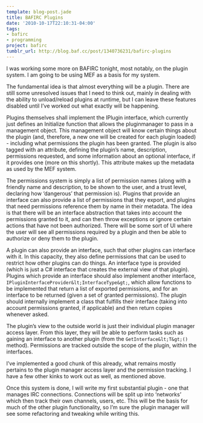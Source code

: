 ```yaml
---
template: blog-post.jade
title: BAFIRC Plugins
date: '2010-10-17T22:10:31-04:00'
tags:
- bafirc
- programming
project: bafirc
tumblr_url: http://blog.baf.cc/post/1340736231/bafirc-plugins
---
```

I was working some more on BAFIRC tonight, most notably, on the plugin system. I am going to be using MEF as a basis for my system.

The fundamental idea is that almost everything will be a plugin. There are still some unresolved issues that I need to think out, mainly in dealing with the ability to unload/reload plugins at runtime, but I can leave these features disabled until I’ve worked out what exactly will be happening.

Plugins themselves shall implement the IPlugin interface, which currently just defines an Initialize function that allows the pluginmanager to pass in a management object. This management object will know certain things about the plugin (and, therefore, a new one will be created for each plugin loaded) - including what permissions the plugin has been granted. The plugin is also tagged with an attribute, defining the plugin’s name, description, permissions requested, and some information about an optional interface, if it provides one (more on this shortly). This attribute makes up the metadata as used by the MEF system.

The permissions system is simply a list of permission names (along with a friendly name and description, to be shown to the user, and a trust level, declaring how ‘dangerous’ that permission is). Plugins that provide an interface can also provide a list of permissions that they export, and plugins that need permissions reference them by name in their metadata. The idea is that there will be an interface abstraction that takes into account the permissions granted to it, and can then throw exceptions or ignore certain actions that have not been authorized. There will be some sort of UI where the user will see all permissions required by a plugin and then be able to authorize or deny them to the plugin.

A plugin can also provide an interface, such that other plugins can interface with it. In this capacity, they also define permissions that can be used to restrict how other plugins can do things. An interface type is provided (which is just a C# interface that creates the external view of that plugin). Plugins which provide an interface should also implement another interface, `IPluginInterfaceProvider&lt;InterfaceType&gt;`, which allow functions to be implemented that return a list of exported permissions, and for an interface to be returned (given a set of granted permissions). The plugin should internally implement a class that fulfills their interface (taking into account permissions granted, if applicable) and then return copies whenever asked.

The plugin’s view to the outside world is just their individual plugin manager access layer. From this layer, they will be able to perform tasks such as gaining an interface to another plugin (from the `GetInterface&lt;T&gt;()` method). Permissions are tracked outside the scope of the plugin, within the interfaces.

I’ve implemented a good chunk of this already, what remains mostly pertains to the plugin manager access layer and the permission tracking. I have a few other kinks to work out as well, as mentioned above.

Once this system is done, I will write my first substantial plugin - one that manages IRC connections. Connections will be split up into ‘networks’ which then track their own channels, users, etc. This will be the basis for much of the other plugin functionality, so I’m sure the plugin manager will see some refactoring and tweaking while writing this.
